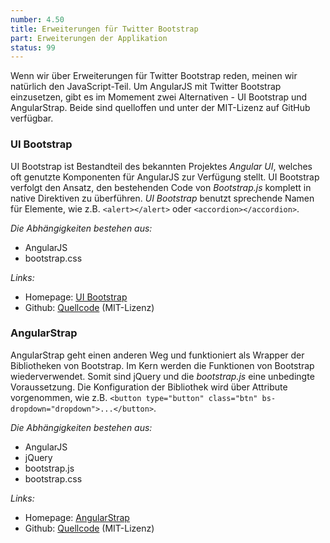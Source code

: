 ```yaml
---
number: 4.50
title: Erweiterungen für Twitter Bootstrap
part: Erweiterungen der Applikation
status: 99
---
```


Wenn wir über Erweiterungen für Twitter Bootstrap reden, meinen wir natürlich den JavaScript-Teil. Um AngularJS mit Twitter Bootstrap einzusetzen, gibt es im Momement zwei Alternativen - UI Bootstrap und AngularStrap. Beide sind quelloffen und unter der MIT-Lizenz auf GitHub verfügbar.

### UI Bootstrap

UI Bootstrap ist Bestandteil des bekannten Projektes *Angular UI*, welches oft genutzte Komponenten für AngularJS zur Verfügung stellt. UI Bootstrap verfolgt den Ansatz, den bestehenden Code von *Bootstrap.js* komplett in native Direktiven zu überführen. *UI Bootstrap* benutzt sprechende Namen für Elemente, wie z.B. `<alert></alert>` oder `<accordion></accordion>`.

*Die Abhängigkeiten bestehen aus:*

* AngularJS
* bootstrap.css

*Links:*

* Homepage: [UI Bootstrap](http://angular-ui.github.com/bootstrap/)
* Github: [Quellcode](https://github.com/angular-ui/bootstrap) (MIT-Lizenz)

### AngularStrap

AngularStrap geht einen anderen Weg und funktioniert als Wrapper der Bibliotheken von Bootstrap. Im Kern werden die Funktionen von Bootstrap wiederverwendet.
Somit sind jQuery und die *bootstrap.js* eine unbedingte Voraussetzung. Die Konfiguration der Bibliothek wird über Attribute vorgenommen, wie z.B. `<button type="button" class="btn" bs-dropdown="dropdown">...</button>`.

*Die Abhängigkeiten bestehen aus:*

* AngularJS
* jQuery
* bootstrap.js
* bootstrap.css

*Links:*

* Homepage: [AngularStrap](http://mgcrea.github.com/angular-strap/)
* Github: [Quellcode](https://github.com/mgcrea/angular-strap) (MIT-Lizenz)